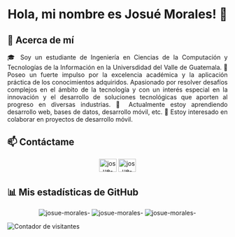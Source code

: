 <h1 align="center">Hola, mi nombre es Josué Morales! 👻</h1>

## 🚀 Acerca de mí
<p align="justify">
🎓 Soy un estudiante de Ingeniería en Ciencias de la Computación y Tecnologías de la Información en la Universdidad del Valle de Guatemala.
🔭 Poseo un fuerte impulso por la excelencia académica y la aplicación práctica de los conocimientos adquiridos. Apasionado por resolver desafíos complejos en el ámbito de la tecnología y con un interés especial en la innovación y el desarrollo de soluciones tecnológicas que aporten al progreso en diversas industrias.
🌱 Actualmente estoy aprendiendo desarrollo web, bases de datos, desarrollo móvil, etc.
👯 Estoy interesado en colaborar en proyectos de desarrollo móvil.
</p>

## 📫 Contáctame
<p align="center">
<a href="https://www.linkedin.com/in/isaackeitor/" target="blank"><img src="https://www.vectorlogo.zone/logos/linkedin/linkedin-icon.svg" alt="josue-morales-" height="30" width="40" /></a>
<a href="https://www.instagram.com/josueimg13/" target="blank"><img src="https://www.vectorlogo.zone/logos/instagram/instagram-icon.svg" alt="josue-morales-" height="30" width="40" /></a>
</p>

## 📊 Mis estadísticas de GitHub
<p align="center">
  <img src="https://github-readme-stats.vercel.app/api/top-langs/?username=isaackeitor&show_icons=true&locale=en&layout=compact" alt="josue-morales-" />
  <img src="https://github-readme-stats.vercel.app/api?username=isaackeitor&show_icons=true&locale=en" alt="josue-morales-" />
  <img src="https://github-readme-streak-stats.herokuapp.com/?user=isaackeitor&" alt="josue-morales-" />
</p>

![Contador de visitantes](https://komarev.com/ghpvc/?username=isaackeitor&color=blueviolet&style=flat-square&label=Profile+Views)
